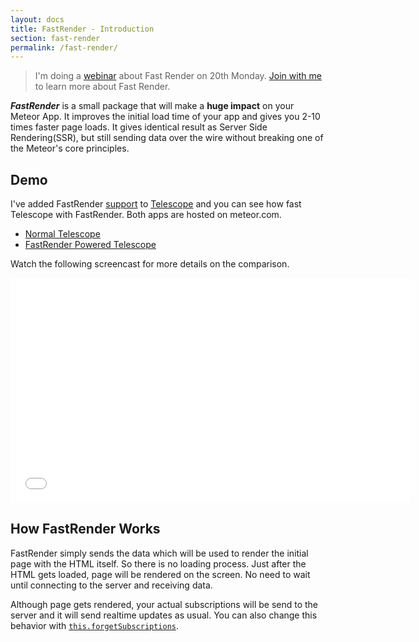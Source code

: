 ```yaml
---
layout: docs
title: FastRender - Introduction
section: fast-render
permalink: /fast-render/
---
```

> I'm doing a [webinar](/announcing-the-meteorhacks-show.html) about Fast Render on 20th Monday. [Join with me](/announcing-the-meteorhacks-show.html) to learn more about Fast Render.

_**FastRender**_ is a small package that will make a **huge impact** on your Meteor App. It improves the initial load time of your app and gives you 2-10 times faster page loads. It gives identical result as Server Side Rendering(SSR), but still sending data over the wire without breaking one of the Meteor's core principles.

## Demo

I've added FastRender [support](https://github.com/arunoda/fast-render-telescope/blob/master/server/fastRender.js) to [Telescope](http://telesc.pe/) and you can see how fast Telescope with FastRender. Both apps are hosted on meteor.com.

* [Normal Telescope](http://oridinary-telescope.meteor.com/)
* [FastRender Powered Telescope](http://fast-render-telescope.meteor.com/)

Watch the following screencast for more details on the comparison.

<iframe width="640" height="360" src="//www.youtube.com/embed/mGcE6UVOqPk?rel=0" frameborder="0" allowfullscreen="1">
</iframe>

## How FastRender Works

FastRender simply sends the data which will be used to render the initial page with the HTML itself. So there is no loading process. Just after the HTML gets loaded, page will be rendered on the screen. No need to wait until connecting to the server and receiving data.

Although page gets rendered, your actual subscriptions will be send to the server and it will send realtime updates as usual. You can also change this behavior with [`this.forgetSubscriptions`](/fast-render/api/#thisforgetsubscriptionssubscriptionlist).